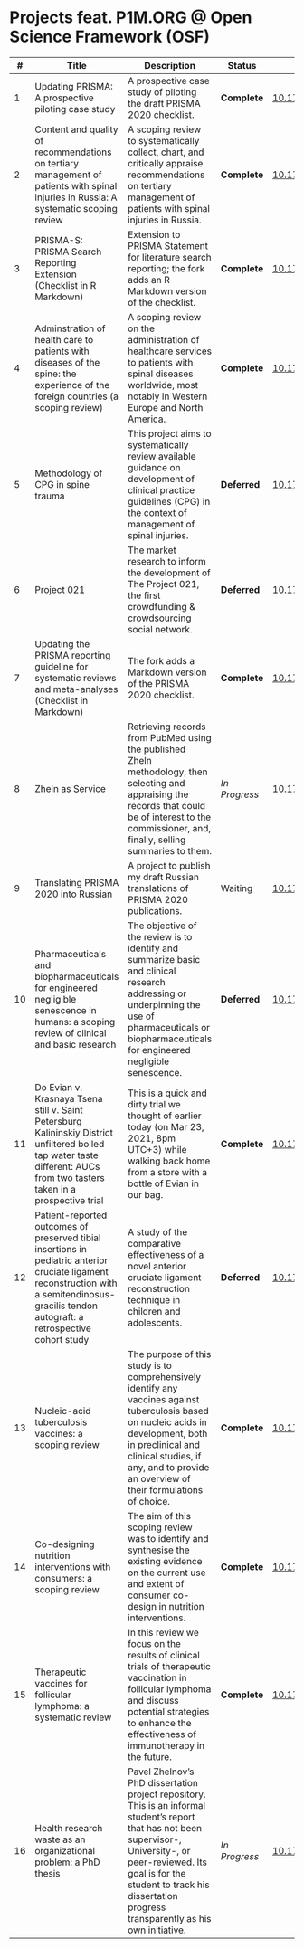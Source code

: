 # Projects feat. P1M.ORG @ Open Science Framework (OSF)

| # | Title | Description | Status | DOI | 
|---|-------|-------------|--------|-----|
| 1 | Updating PRISMA: A prospective piloting case study | A prospective case study of piloting the draft PRISMA 2020 checklist. | **Complete** | [10.17605/OSF.IO/MKCB5](https://doi.org/10.17605/OSF.IO/MKCB5) |
| 2 | Content and quality of recommendations on tertiary management of patients with spinal injuries in Russia: A systematic scoping review | A scoping review to systematically collect, chart, and critically appraise recommendations on tertiary management of patients with spinal injuries in Russia. | **Complete** | [10.17605/OSF.IO/7VX5N](https://doi.org/10.17605/OSF.IO/7VX5N) |
| 3 | PRISMA-S: PRISMA Search Reporting Extension (Checklist in R Markdown) | Extension to PRISMA Statement for literature search reporting; the fork adds an R Markdown version of the checklist. | **Complete** | [10.17605/OSF.IO/H6SYK](https://doi.org/10.17605/OSF.IO/H6SYK) |
| 4 | Adminstration of health care to patients with diseases of the spine: the experience of the foreign countries (a scoping review) | A scoping review on the administration of healthcare services to patients with spinal diseases worldwide, most notably in Western Europe and North America. | **Complete** | [10.17605/OSF.IO/5JGN4](https://doi.org/10.17605/OSF.IO/5JGN4) |
| 5 | Methodology of CPG in spine trauma | This project aims to systematically review available guidance on development of clinical practice guidelines (CPG) in the context of management of spinal injuries. | **Deferred** | [10.17605/OSF.IO/982NG](https://doi.org/10.17605/OSF.IO/982NG) |
| 6 | Project 021 | The market research to inform the development of The Project 021, the first crowdfunding & crowdsourcing social network. | **Deferred** | [10.17605/OSF.IO/JAEQG](https://doi.org/10.17605/OSF.IO/JAEQG) |
| 7 | Updating the PRISMA reporting guideline for systematic reviews and meta-analyses (Checklist in Markdown) | The fork adds a Markdown version of the PRISMA 2020 checklist. | **Complete** | [10.17605/OSF.IO/7AC5F](https://doi.org/10.17605/OSF.IO/7AC5F) |
| 8 | Zheln as Service | Retrieving records from PubMed using the published Zheln methodology, then selecting and appraising the records that could be of interest to the commissioner, and, finally, selling summaries to them. | _In Progress_ | [10.17605/OSF.IO/EJKFC](https://doi.org/10.17605/OSF.IO/EJKFC) |
| 9 | Translating PRISMA 2020 into Russian | A project to publish my draft Russian translations of PRISMA 2020 publications. | Waiting | [10.17605/OSF.IO/QDMU6](https://doi.org/10.17605/OSF.IO/QDMU6) |
| 10 | Pharmaceuticals and biopharmaceuticals for engineered negligible senescence in humans: a scoping review of clinical and basic research | The objective of the review is to identify and summarize basic and clinical research addressing or underpinning the use of pharmaceuticals or biopharmaceuticals for engineered negligible senescence. | **Deferred** | [10.17605/OSF.IO/7MFJ8](https://doi.org/10.17605/OSF.IO/7MFJ8) |
| 11 | Do Evian v. Krasnaya Tsena still v. Saint Petersburg Kalininskiy District unfiltered boiled tap water taste different: AUCs from two tasters taken in a prospective trial | This is a quick and dirty trial we thought of earlier today (on Mar 23, 2021, 8pm UTC+3) while walking back home from a store with a bottle of Evian in our bag. | **Complete** | [10.17605/OSF.IO/6JDWX](https://doi.org/10.17605/OSF.IO/6JDWX) |
| 12 | Patient-reported outcomes of preserved tibial insertions in pediatric anterior cruciate ligament reconstruction with a semitendinosus-gracilis tendon autograft: a retrospective cohort study | A study of the comparative effectiveness of a novel anterior cruciate ligament reconstruction technique in children and adolescents. |  **Deferred** | [10.17605/OSF.IO/6JDWX](https://doi.org/10.17605/OSF.IO/Q2CPM) |
| 13 | Nucleic-acid tuberculosis vaccines: a scoping review | The purpose of this study is to comprehensively identify any vaccines against tuberculosis based on nucleic acids in development, both in preclinical and clinical studies, if any, and to provide an overview of their formulations of choice. |  **Complete** | [10.17605/OSF.IO/X95HJ](https://doi.org/10.17605/OSF.IO/X95HJ) |
| 14 | Co-designing nutrition interventions with consumers: a scoping review | The aim of this scoping review was to identify and synthesise the existing evidence on the current use and extent of consumer co-design in nutrition interventions. | **Complete** | [10.17605/OSF.IO/7VTDF](https://doi.org/10.17605/OSF.IO/7VTDF) |
| 15 | Therapeutic vaccines for follicular lymphoma: a systematic review | In this review we focus on the results of clinical trials of therapeutic vaccination in follicular lymphoma and discuss potential strategies to enhance the effectiveness of immunotherapy in the future. | **Complete** | [10.17605/OSF.IO/KBZFW](https://doi.org/10.17605/OSF.IO/KBZFW) |
| 16 | Health research waste as an organizational problem: a PhD thesis | Pavel Zhelnov’s PhD dissertation project repository. This is an informal student’s report that has not been supervisor-, University-, or peer-reviewed. Its goal is for the student to track his dissertation progress transparently as his own initiative. | _In Progress_ | [10.17605/OSF.IO/E87V2](https://doi.org/10.17605/OSF.IO/E87V2) |
